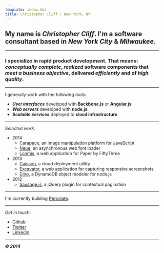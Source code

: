 ```yaml
---
template: index.hbs
title: Christopher Cliff | New York, NY
---
```


## My name is ***Christopher Cliff***. I'm a software consultant based in *New York City* & *Milwaukee*.

---

### I specialize in **rapid product development**. That means: *conceptually complete*, *realized* software components that *meet a business objective*, delivered *efficiently* and of *high quality*.

---

I generally work with the following *tools*:

- ***User interfaces*** developed with **Backbone.js** or **Angular.js**
- ***Web servers*** developed with **node.js**
- ***Scalable services*** deployed to **cloud infrastructure**

---

*Selected work*:

- 2014
    - [Carapace][carapace], an image manipulation platform for JavaScript
    - [Neue][neue], an asynchronous web font loader
    - [Loomis][loomis], a web application for Paper by FiftyThree
- 2013
    - [Caisson][caisson], a cloud deployment utility
    - [Excavator][excavator], a web application for capturing responsive screenshots
    - [Dino][dino], a DynamoDB object modeler for node.js
- 2012
    - [Sausage.js][sausage], a jQuery plugin for contextual pagination

---

I'm currently building [Percolate][percolate].

---

*Get in touch*:

- [Github][github]
- [Twitter][twitter]
- [LinkedIn][linkedin]

---

***&copy; 2014***

[#]: #
[caisson]: http://caisson.co/
[carapace]: https://github.com/percolate/carapace
[dino]: https://github.com/christophercliff/dino
[excavator]: http://excavator.io/
[github]: https://github.com/christophercliff?tab=repositories
[linkedin]: http://www.linkedin.com/in/christophercliff/
[loomis]: https://loomis.herokuapp.com/
[neue]: https://github.com/percolate/neue
[percolate]: http://percolate.com
[sausage]: http://christophercliff.com/sausage/
[twitter]: https://twitter.com/ctcliff
